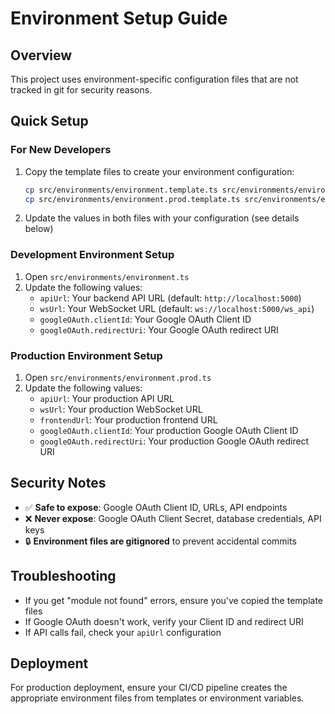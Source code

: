 # Environment Setup Guide

## Overview
This project uses environment-specific configuration files that are not tracked in git for security reasons.

## Quick Setup

### For New Developers
1. Copy the template files to create your environment configuration:
   ```bash
   cp src/environments/environment.template.ts src/environments/environment.ts
   cp src/environments/environment.prod.template.ts src/environments/environment.prod.ts
   ```

2. Update the values in both files with your configuration (see details below)

### Development Environment Setup
1. Open `src/environments/environment.ts`
2. Update the following values:
   - `apiUrl`: Your backend API URL (default: `http://localhost:5000`)
   - `wsUrl`: Your WebSocket URL (default: `ws://localhost:5000/ws_api`)
   - `googleOAuth.clientId`: Your Google OAuth Client ID
   - `googleOAuth.redirectUri`: Your Google OAuth redirect URI

### Production Environment Setup
1. Open `src/environments/environment.prod.ts`
2. Update the following values:
   - `apiUrl`: Your production API URL
   - `wsUrl`: Your production WebSocket URL
   - `frontendUrl`: Your production frontend URL
   - `googleOAuth.clientId`: Your production Google OAuth Client ID
   - `googleOAuth.redirectUri`: Your production Google OAuth redirect URI

## Security Notes
- ✅ **Safe to expose**: Google OAuth Client ID, URLs, API endpoints
- ❌ **Never expose**: Google OAuth Client Secret, database credentials, API keys
- 🔒 **Environment files are gitignored** to prevent accidental commits

## Troubleshooting
- If you get "module not found" errors, ensure you've copied the template files
- If Google OAuth doesn't work, verify your Client ID and redirect URI
- If API calls fail, check your `apiUrl` configuration

## Deployment
For production deployment, ensure your CI/CD pipeline creates the appropriate environment files from templates or environment variables.
